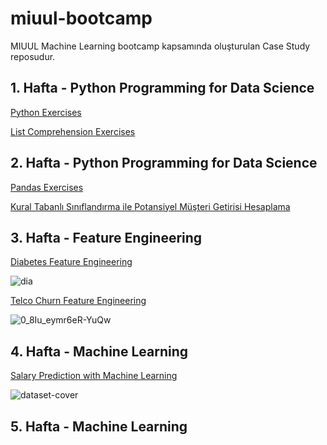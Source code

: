 # miuul-bootcamp

MIUUL Machine Learning bootcamp kapsamında oluşturulan Case Study reposudur.

## 1. Hafta - Python Programming for Data Science

[Python Exercises](https://github.com/defnebusecelik/miuul-bootcamp/blob/main/pythonExercises.py)

[List Comprehension Exercises](https://github.com/defnebusecelik/miuul-bootcamp/blob/main/listComprehension.py)

## 2. Hafta - Python Programming for Data Science

[Pandas Exercises](https://github.com/defnebusecelik/miuul-bootcamp/blob/main/pandasExercises.py)

[Kural Tabanlı Sınıflandırma ile Potansiyel Müşteri Getirisi Hesaplama](https://github.com/defnebusecelik/miuul-bootcamp/blob/main/kural_tabanli_s%C4%B1n%C4%B1flandirma.py)

## 3. Hafta - Feature Engineering

[Diabetes Feature Engineering](https://github.com/defnebusecelik/miuul-bootcamp/blob/main/diabetes_feature.py)

![dia](https://github.com/defnebusecelik/miuul-bootcamp/assets/110555559/c838dd99-9aa8-4ed8-a83f-ce6c26e33850)

[Telco Churn Feature Engineering](https://github.com/defnebusecelik/miuul-bootcamp/blob/main/telco_churn.py)

![0_8Iu_eymr6eR-YuQw](https://github.com/defnebusecelik/miuul-bootcamp/assets/110555559/7a402175-e6a2-4fcb-9a37-9d33c258853a)

## 4. Hafta - Machine Learning

[Salary Prediction with Machine Learning]()

![dataset-cover](https://github.com/defnebusecelik/miuul-bootcamp/assets/110555559/cbdf7f8d-69c3-43d7-a818-3b47be69f8a6)

## 5. Hafta - Machine Learning

